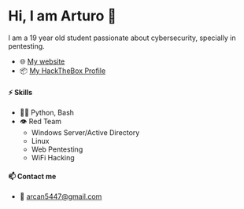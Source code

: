 # [](#header-1)Hi, I am Arturo 👋
I am a 19 year old student passionate about cybersecurity, specially in pentesting.

- 🌐 [My website](https://4rtii.github.io)
- 📦 [My HackTheBox Profile](https://app.hackthebox.com/profile/839583)

#### ⚡ Skills
- 👨‍💻 Python, Bash
- 👁️ Red Team
  - Windows Server/Active Directory
  - Linux
  - Web Pentesting
  - WiFi Hacking 

#### 📫 Contact me
- 📧 arcan5447@gmail.com
<!--
**4rtii/4rtii** is a ✨ _special_ ✨ repository because its `README.md` (this file) appears on your GitHub profile.

Here are some ideas to get you started:

- 🔭 I’m currently working on ...
- 🌱 I’m currently learning ...
- 👯 I’m looking to collaborate on ...
- 🤔 I’m looking for help with ...
- 💬 Ask me about ...
- 📫 How to reach me: ...
- 😄 Pronouns: ...
- ⚡ Fun fact: ...
-->

